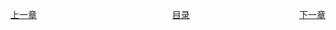 <span style="float:left;display:inline-block;">[上一章](Day12.md)</span>
<span style="margin-left:43%">[目录](SUMMARY.md)</span>
<span style="float:right;">[下一章](Day14.md)</span>